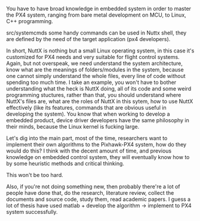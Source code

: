 You have to have broad knowledge in embedded system in order to master the PX4 system, ranging from bare metal development on MCU, to Linux, C++ programming.

src/systemcmds	some handy commands can be used in Nuttx shell, they are defined by the need of the target application (px4 developers).

In short, NuttX is nothing but a small Linux operating system, in this case it's customized for PX4 needs and very suitable for flight control systems.
Again, but not overspeak, we need understand the system architecture, know what are the meanings of folders/modules in the system, because one cannot simply understand the whole files, every line of code without spending too much time. I take an example, you won't have to bother understanding what the heck is NuttX doing, all of its code and some weird programming stuctures, rather than that, you should understand where NuttX's files are, what are the roles of NuttX in this sytem, how to use NuttX effectively (like its features, commands that are obvious useful in developing the system). You know that when working to develop a embedded product, device driver developers have the same philosophy in their minds, because the Linux kernel is fucking large.

Let's dig into the main part, most of the time, researchers want to implement their own algorithms to the Pixhawk-PX4 system, how do they would do this? I think with the decent amount of time, and previous knowledge on embedded control system, they will eventually know how to by some heuristic methods and critical thinking.

This won't be too hard.

Also, if you're not doing something new, then probably there're a lot of people have done that, do the research, literature review, collect the documents and source code, study them, read academic papers.
I guess a lot of thesis have used matlab + develop the algorithm -> implement to PX4 system successfully.
